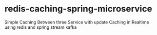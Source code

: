 # redis-caching-spring-microservice
Simple Caching Between three Service with update Caching in Realtime using redis and spring stream kafka
